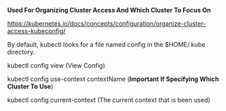 **Used For Organizing Cluster Access And Which Cluster To Focus On**

https://kubernetes.io/docs/concepts/configuration/organize-cluster-access-kubeconfig/

By default, kubectl looks for a file named config in the $HOME/.kube directory.

kubectl config view (View Config)

kubectl config use-context contextName (**Important If Specifying Which Cluster To Use**)

kubectl config current-context (The current context that is been used)

